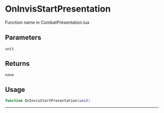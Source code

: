 # OnInvisStartPresentation
Function name in CombatPresentation.lua
## Parameters
`unit`
## Returns
`none`
## Usage
```lua
function OnInvisStartPresentation(unit)
```
---
